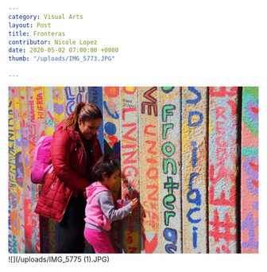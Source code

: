 ```yaml
---
category: Visual Arts
layout: Post
title: Fronteras
contributor: Nicole Lopez
date: 2020-05-02 07:00:00 +0000
thumb: "/uploads/IMG_5773.JPG"

---
```

![](/uploads/IMG_5773.JPG)![](/uploads/IMG_5775 (1).JPG)